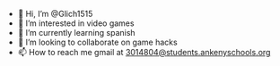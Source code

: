 - 👋 Hi, I’m @Glich1515
- 👀 I’m interested in video games
- 🌱 I’m currently learning spanish
- 💞️ I’m looking to collaborate on game hacks
- 📫 How to reach me gmail at 3014804@students.ankenyschools.org
<!---
Glich1515/Glich1515 is a ✨ special ✨ repository because its `README.md` (this file) appears on your GitHub profile.
You can click the Preview link to take a look at your changes.
--->
